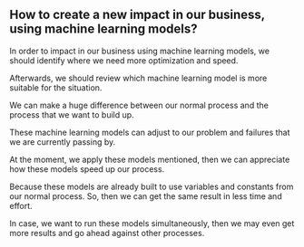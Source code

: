 ## How to create a new impact in our business, using machine learning models?

In order to impact in our business using machine learning models, we should identify where we need
more optimization and speed.

Afterwards, we should review which machine learning model is more suitable for the situation.

We can make a huge difference between our normal process and the process that we want to build up.

These machine learning models can adjust to our problem and failures that we are currently passing by.

At the moment, we apply these models mentioned, then we can appreciate how these models speed up our process.

Because these models are already built to use variables and constants from our normal process. So, then we can get the same result in less time and effort.

In case, we want to run these models simultaneously, then we may even get more results and go ahead against other processes.
